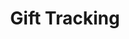 ---
layout: article
title:  "Gift Tracking"
description: "Process and track campus donations in a centralized system, including complex payment processing, document management, and workflow history."
current-url: "https://gifts.ucdavis.edu/"
audience: "UCD Development Officers"
developers:
  - Scott Kirkland
  - John Knoll
  - Ken Taylor
  - Jason Sylvestre
Launched: Jan 2018
tags:
  - Static Site - Jekyll

---